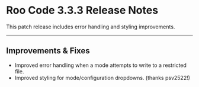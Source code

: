 # Roo Code 3.3.3 Release Notes

This patch release includes error handling and styling improvements.

---

## Improvements & Fixes

*   Improved error handling when a mode attempts to write to a restricted file.
*   Improved styling for mode/configuration dropdowns. (thanks psv2522!)